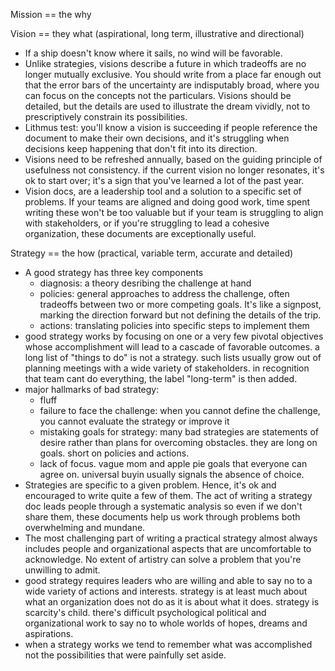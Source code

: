 Mission == the why

Vision == they what (aspirational, long term, illustrative and directional)

* If a ship doesn't know where it sails, no wind will be favorable. 
* Unlike strategies, visions describe a future in which tradeoffs are no longer mutually exclusive. You should write from a place far enough out that the error bars of the uncertainty are indisputably broad, where you can focus on the concepts not the particulars. Visions should be detailed, but the details are used to illustrate the dream vividly, not to prescriptively constrain its possibilities. 
* Lithmus test: you'll know a vision is succeeding if people reference the document to make their own decisions, and it's struggling when decisions keep happening that don't fit into its direction. 
* Visions need to be refreshed annually, based on the guiding principle of usefulness not consistency. if the current vision no longer resonates, it's ok to start over; it's a sign that you've learned a lot of the past year. 
* Vision docs, are a leadership tool and a solution to a specific set of problems. If your teams are aligned and doing good work, time spent writing these won't be too valuable but if your team is struggling to align with stakeholders, or if you're struggling to lead a cohesive organization, these documents are exceptionally useful. 


Strategy == the how (practical, variable term, accurate and detailed)

* A good strategy has three key components
   - diagnosis: a theory desribing the challenge at hand
   - policies: general approaches to address the challenge, often tradeoffs between two or more competing goals. It's like a signpost, marking the direction forward but not defining the details of the trip. 
   - actions: translating policies into specific steps to implement them
* good strategy works by focusing on one or a very few pivotal objectives whose accomplishment will lead to a cascade of favorable outcomes. a long list of "things to do" is not a strategy. such lists usually grow out of planning meetings with a wide variety of stakeholders. in recognition that team cant do everything, the label "long-term" is then added. 
* major hallmarks of bad strategy:
   - fluff
   - failure to face the challenge: when you cannot define the challenge, you cannot evaluate the strategy or improve it
   - mistaking goals for strategy: many bad strategies are statements of desire rather than plans for overcoming obstacles. they are long on goals. short on policies and actions. 
   - lack of focus. vague mom and apple pie goals that everyone can agree on. universal buyin usually signals the absence of choice. 
* Strategies are specific to a given problem. Hence, it's ok and encouraged to write quite a few of them. The act of writing a strategy doc leads people through a systematic analysis so even if we don't share them, these documents help us work through problems both overwhelming and mundane.
* The most challenging part of writing a practical strategy almost always includes people and organizational aspects that are uncomfortable to acknowledge. No extent of artistry can solve a problem that you're unwilling to admit. 
* good strategy requires leaders who are willing and able to say no to a wide variety of actions and interests. strategy is at least much about what an organization does not do as it is about what it does. strategy is scarcity's child. there's difficult psychological political and organizational work to say no to whole worlds of hopes, dreams and aspirations.
* when a strategy works we tend to remember what was accomplished not the possibilities that were painfully set aside.